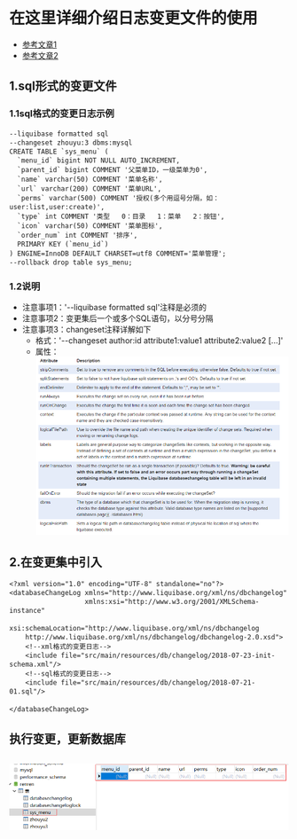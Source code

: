 # 在这里详细介绍日志变更文件的使用
- [参考文章1](https://www.cnblogs.com/gao241/archive/2013/03/20/2971526.html)
- [参考文章2](http://www.liquibase.org/documentation/sql_format.html)
## 1.sql形式的变更文件
### 1.1sql格式的变更日志示例
```
--liquibase formatted sql
--changeset zhouyu:3 dbms:mysql
CREATE TABLE `sys_menu` (
  `menu_id` bigint NOT NULL AUTO_INCREMENT,
  `parent_id` bigint COMMENT '父菜单ID，一级菜单为0',
  `name` varchar(50) COMMENT '菜单名称',
  `url` varchar(200) COMMENT '菜单URL',
  `perms` varchar(500) COMMENT '授权(多个用逗号分隔，如：user:list,user:create)',
  `type` int COMMENT '类型   0：目录   1：菜单   2：按钮',
  `icon` varchar(50) COMMENT '菜单图标',
  `order_num` int COMMENT '排序',
  PRIMARY KEY (`menu_id`)
) ENGINE=InnoDB DEFAULT CHARSET=utf8 COMMENT='菜单管理';
--rollback drop table sys_menu;
```
### 1.2说明
- 注意事项1：'--liquibase formatted sql'注释是必须的
- 注意事项2：变更集后一个或多个SQL语句，以分号分隔
- 注意事项3：changeset注释详解如下
  * 格式：'--changeset author:id attribute1:value1 attribute2:value2 [...]'
  * 属性：
 ![](assets/2018-07-21-15-11-46.png)
## 2.在变更集中引入
```
<?xml version="1.0" encoding="UTF-8" standalone="no"?>
<databaseChangeLog xmlns="http://www.liquibase.org/xml/ns/dbchangelog"
                   xmlns:xsi="http://www.w3.org/2001/XMLSchema-instance"
                   xsi:schemaLocation="http://www.liquibase.org/xml/ns/dbchangelog
	http://www.liquibase.org/xml/ns/dbchangelog/dbchangelog-2.0.xsd">
    <!--xml格式的变更日志-->
    <include file="src/main/resources/db/changelog/2018-07-23-init-schema.xml"/>
    <!--sql格式的变更日志-->
    <include file="src/main/resources/db/changelog/2018-07-21-01.sql"/>

</databaseChangeLog>
```
## 执行变更，更新数据库
```mvn liquibase:update
```
![](assets/2018-07-21-15-19-35.png)
